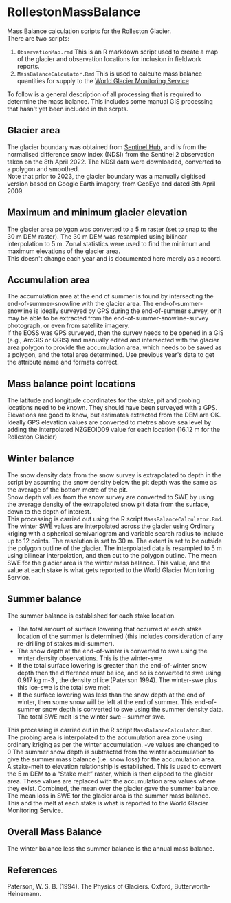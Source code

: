 # RollestonMassBalance
Mass Balance calculation scripts for the Rolleston Glacier.  
There are two scripts:  
1. `ObservationMap.rmd` This is an R markdown script used to create a map of the glacier and observation locations for inclusion in fieldwork reports.
2. `MassBalanceCalculator.Rmd` This is used to calculte mass balance quantities for supply to the [World Glacier Monitoring Service](https://wgms.ch/)

To follow is a general description of all processing that is required to determine the mass balance. This includes some manual GIS processing that hasn't yet been included in the scrpts.

## Glacier area
The glacier boundary was obtained from [Sentinel Hub](https://www.sentinel-hub.com/), and is from the normalised difference snow index (NDSI) from the Sentinel 2 observation taken on the 8th April 2022. The NDSI data were downloaded, converted to a polygon and smoothed.  
Note that prior to 2023, the glacier boundary was a manually digitised version based on Google Earth imagery, from GeoEye and dated 8th April 2009. 
## Maximum and minimum glacier elevation
The glacier area polygon was converted to a 5 m raster (set to snap to the 30 m DEM raster).
The 30 m DEM was resampled using bilinear interpolation to 5 m. Zonal statistics were used to find the minimum and maximum elevations of the glacier area.   
This doesn't change each year and is documented here merely as a record.
## Accumulation area
The accumulation area at the end of summer is found by intersecting the end-of-summer-snowline with the glacier area. The end-of-summer-snowline is ideally surveyed by GPS during the end-of-summer survey, or it may be able to be extracted from the end-of-summer-snowline-survey photograph, or even from satellite imagery.  
If the EOSS was GPS surveyed, then the survey needs to be opened in a GIS (e.g., ArcGIS or QGIS) and manually edited and intersected with the glacier area polygon to provide the accumulation area, which needs to be saved as a polygon, and the total area determined.  Use previous year's data to get the attribute name and formats correct.
## Mass balance point locations
The latitude and longitude coordinates for the stake, pit and probing locations need to be known. They should have been surveyed with a GPS. Elevations are good to know, but estimates extracted from the DEM are OK. Ideally GPS elevation values are converted to metres above sea level by adding the interpolated NZGEOID09 value for each location (16.12 m for the Rolleston Glacier)
## Winter balance  
The snow density data from the snow survey is extrapolated to depth in the script by assuming the snow density below the pit depth was the same as the average of the bottom metre of the pit.  
Snow depth values from the snow survey are converted to SWE by using the average density of the extrapolated snow pit data from the surface, down to the depth of interest.  
This processing is carried out using the R script `MassBalanceCalculator.Rmd`.  
The winter SWE values are interpolated across the glacier using Ordinary kriging with a spherical semivariogram and variable search radius to include up to 12 points. The resolution is set to 30 m. The extent is set to be outside the polygon outline of the glacier. The interpolated data is resampled to 5 m using bilinear interpolation, and then cut to the polygon outline. The mean SWE for the glacier area is the winter mass balance. This value, and the value at each stake is what gets reported to the World Glacier Monitoring Service.
## Summer balance
The summer balance is established for each stake location. 
*	The total amount of surface lowering that occurred at each stake location of the summer is determined (this includes consideration of any re-drilling of stakes mid-summer).
*	The snow depth at the end-of-winter is converted to swe using the winter density observations. This is the winter-swe
*	If the total surface lowering is greater than the end-of-winter snow depth then the difference must be ice, and so is converted to swe using 0.917 kg m-3 , the density of ice (Paterson 1994). The winter-swe plus this ice-swe is the total swe melt
*	If the surface lowering was less than the snow depth at the end of winter, then some snow will be left at the end of summer. This end-of-summer snow depth is converted to swe using the summer density data. The total SWE melt is the winter swe – summer swe.

This processing is carried out in the R script `MassBalanceCalculator.Rmd`.  
The probing area is interpolated to the accumulation area zone using ordinary kriging as per the winter accumulation.  -ve values are changed to 0
The summer snow depth is subtracted from the winter accumulation to give the summer mass balance (i.e. snow loss) for the accumulation area.  
A stake-melt to elevation relationship is established.
This is used to convert the 5 m DEM to a “Stake melt” raster, which is then clipped to the glacier area. These values are replaced with the accumulation area values where they exist. Combined, the mean over the glacier gave the summer balance.  
The mean loss in SWE for the glacier area is the summer mass balance. This and the melt at each stake is what is reported to the World Glacier Monitoring Service.
## Overall Mass Balance
The winter balance less the summer balance is the annual mass balance.
## References
Paterson, W. S. B. (1994). The Physics of Glaciers. Oxford, Butterworth-Heinemann.

